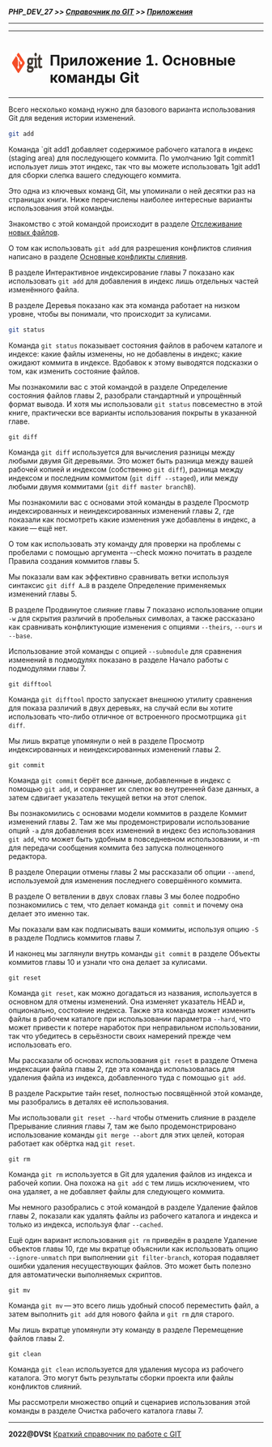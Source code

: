 ***PHP_DEV_27 >> [Справочник по GIT](README.md) >> [Приложения](/appendix.md)***

***

<table>
  <tr>
    <td>
    <img src="img/git_logo.png" height="40">
    </td>
    <td>
        <h1>Приложение 1. Основные команды Git</h1>
    </td>
  </tr> 
</table>

Всего несколько команд нужно для базового варианта использования Git для ведения истории изменений.

``` bash
git add
```
Команда `git add1 добавляет содержимое рабочего каталога в индекс (staging area) для последующего коммита. По умолчанию 1git commit1 использует лишь этот индекс, так что вы можете использовать 1git add1 для сборки слепка вашего следующего коммита.

Это одна из ключевых команд Git, мы упоминали о ней десятки раз на страницах книги. Ниже перечислены наиболее интересные варианты использования этой команды.

Знакомство с этой командой происходит в разделе [Отслеживание новых файлов](/base_create.md).

О том как использовать `git add` для разрешения конфликтов слияния написано в разделе [Основные конфликты слияния](/base_view_commit.md).

В разделе Интерактивное индексирование главы 7 показано как использовать `git add` для добавления в индекс лишь отдельных частей изменённого файла.

В разделе Деревья показано как эта команда работает на низком уровне, чтобы вы понимали, что происходит за кулисами.

``` bash
git status
```

Команда `git status` показывает состояния файлов в рабочем каталоге и индексе: какие файлы изменены, но не добавлены в индекс; какие ожидают коммита в индексе. Вдобавок к этому выводятся подсказки о том, как изменить состояние файлов.

Мы познакомили вас с этой командой в разделе Определение состояния файлов главы 2, разобрали стандартный и упрощённый формат вывода. И хотя мы использовали `git status` повсеместно в этой книге, практически все варианты использования покрыты в указанной главе.

```
git diff
```

Команда `git diff` используется для вычисления разницы между любыми двумя Git деревьями. Это может быть разница между вашей рабочей копией и индексом (собственно `git diff`), разница между индексом и последним коммитом (`git diff --staged`), или между любыми двумя коммитами (`git diff master branchB`).

Мы познакомили вас с основами этой команды в разделе Просмотр индексированных и неиндексированных изменений главы 2, где показали как посмотреть какие изменения уже добавлены в индекс, а какие — ещё нет.

О том как использовать эту команду для проверки на проблемы с пробелами с помощью аргумента --check можно почитать в разделе Правила создания коммитов главы 5.

Мы показали вам как эффективно сравнивать ветки используя синтаксис `git diff A…​B` в разделе Определение применяемых изменений главы 5.

В разделе Продвинутое слияние главы 7 показано использование опции `-w` для скрытия различий в пробельных символах, а также рассказано как сравнивать конфликтующие изменения с опциями `--theirs`, `--ours` и `--base`.

Использование этой команды с опцией `--submodule` для сравнения изменений в подмодулях показано в разделе Начало работы с подмодулями главы 7.

```
git difftool
```

Команда `git difftool` просто запускает внешнюю утилиту сравнения для показа различий в двух деревьях, на случай если вы хотите использовать что-либо отличное от встроенного просмотрщика `git diff`.

Мы лишь вкратце упомянули о ней в разделе Просмотр индексированных и неиндексированных изменений главы 2.

```
git commit
```

Команда `git commit` берёт все данные, добавленные в индекс с помощью `git add`, и сохраняет их слепок во внутренней базе данных, а затем сдвигает указатель текущей ветки на этот слепок.

Вы познакомились с основами модели коммитов в разделе Коммит изменений главы 2. Там же мы продемонстрировали использование опций `-a` для добавления всех изменений в индекс без использования `git add`, что может быть удобным в повседневном использовании, и -m для передачи сообщения коммита без запуска полноценного редактора.

В разделе Операции отмены главы 2 мы рассказали об опции `--amend`, используемой для изменения последнего совершённого коммита.

В разделе О ветвлении в двух словах главы 3 мы более подробно познакомились с тем, что делает команда `git commit` и почему она делает это именно так.

Мы показали вам как подписывать ваши коммиты, используя опцию `-S` в разделе Подпись коммитов главы 7.

И наконец мы заглянули внутрь команды `git commit` в разделе Объекты коммитов главы 10 и узнали что она делает за кулисами.

```
git reset
```

Команда `git reset`, как можно догадаться из названия, используется в основном для отмены изменений. Она изменяет указатель HEAD и, опционально, состояние индекса. Также эта команда может изменить файлы в рабочем каталоге при использовании параметра `--hard`, что может привести к потере наработок при неправильном использовании, так что убедитесь в серьёзности своих намерений прежде чем использовать его.

Мы рассказали об основах использования `git reset` в разделе Отмена индексации файла главы 2, где эта команда использовалась для удаления файла из индекса, добавленного туда с помощью `git add`.

В разделе Раскрытие тайн reset, полностью посвящённой этой команде, мы разобрались в деталях её использования.

Мы использовали `git reset --hard` чтобы отменить слияние в разделе Прерывание слияния главы 7, там же было продемонстрировано использование команды `git merge --abort` для этих целей, которая работает как обёртка над `git reset`.

```
git rm
```

Команда `git rm` используется в Git для удаления файлов из индекса и рабочей копии. Она похожа на `git add` с тем лишь исключением, что она удаляет, а не добавляет файлы для следующего коммита.

Мы немного разобрались с этой командой в разделе Удаление файлов главы 2, показали как удалять файлы из рабочего каталога и индекса и только из индекса, используя флаг `--cached`.

Ещё один вариант использования `git rm` приведён в разделе Удаление объектов главы 10, где мы вкратце объяснили как использовать опцию `--ignore-unmatch` при выполнении `git filter-branch`, которая подавляет ошибки удаления несуществующих файлов. Это может быть полезно для автоматически выполняемых скриптов.

```
git mv
```

Команда `git mv` — это всего лишь удобный способ переместить файл, а затем выполнить `git add` для нового файла и `git rm` для старого.

Мы лишь вкратце упомянули эту команду в разделе Перемещение файлов главы 2.

```
git clean
```

Команда `git clean` используется для удаления мусора из рабочего каталога. Это могут быть результаты сборки проекта или файлы конфликтов слияний.

Мы рассмотрели множество опций и сценариев использования этой команды в разделе Очистка рабочего каталога главы 7.

***

**2022@DVSt** [Краткий справочник по работе с GIT](README.md)